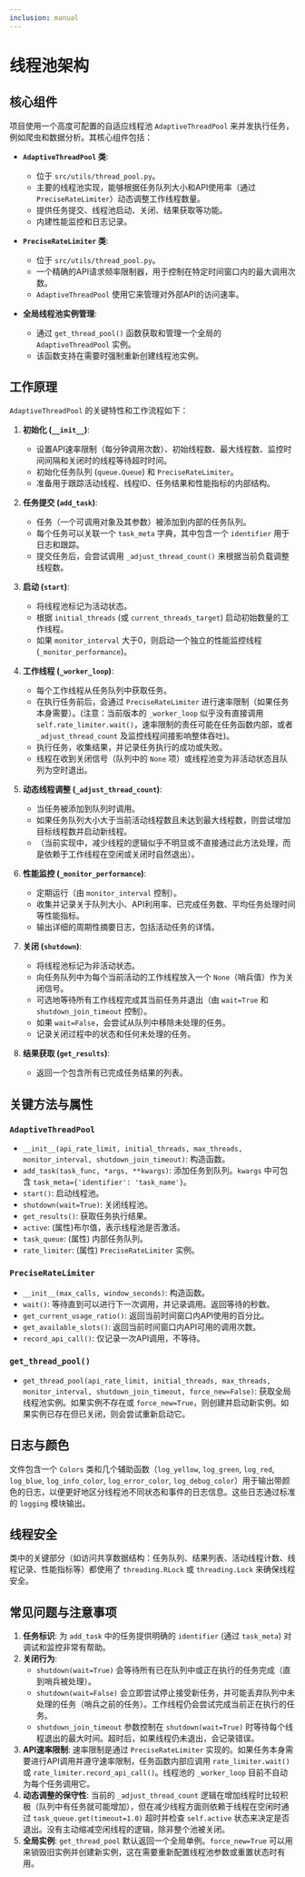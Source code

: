 ```yaml
---
inclusion: manual
---
```

# 线程池架构

## 核心组件

项目使用一个高度可配置的自适应线程池 `AdaptiveThreadPool` 来并发执行任务，例如爬虫和数据分析。其核心组件包括：

- **`AdaptiveThreadPool` 类**:
    - 位于 `src/utils/thread_pool.py`。
    - 主要的线程池实现，能够根据任务队列大小和API使用率（通过 `PreciseRateLimiter`）动态调整工作线程数量。
    - 提供任务提交、线程池启动、关闭、结果获取等功能。
    - 内建性能监控和日志记录。

- **`PreciseRateLimiter` 类**:
    - 位于 `src/utils/thread_pool.py`。
    - 一个精确的API请求频率限制器，用于控制在特定时间窗口内的最大调用次数。
    - `AdaptiveThreadPool` 使用它来管理对外部API的访问速率。

- **全局线程池实例管理**:
    - 通过 `get_thread_pool()` 函数获取和管理一个全局的 `AdaptiveThreadPool` 实例。
    - 该函数支持在需要时强制重新创建线程池实例。

## 工作原理

`AdaptiveThreadPool` 的关键特性和工作流程如下：

1.  **初始化 (`__init__`)**:
    *   设置API速率限制（每分钟调用次数）、初始线程数、最大线程数、监控时间间隔和关闭时的线程等待超时时间。
    *   初始化任务队列 (`queue.Queue`) 和 `PreciseRateLimiter`。
    *   准备用于跟踪活动线程、线程ID、任务结果和性能指标的内部结构。

2.  **任务提交 (`add_task`)**:
    *   任务（一个可调用对象及其参数）被添加到内部的任务队列。
    *   每个任务可以关联一个 `task_meta` 字典，其中包含一个 `identifier` 用于日志和跟踪。
    *   提交任务后，会尝试调用 `_adjust_thread_count()` 来根据当前负载调整线程数。

3.  **启动 (`start`)**:
    *   将线程池标记为活动状态。
    *   根据 `initial_threads` (或 `current_threads_target`) 启动初始数量的工作线程。
    *   如果 `monitor_interval` 大于0，则启动一个独立的性能监控线程 (`_monitor_performance`)。

4.  **工作线程 (`_worker_loop`)**:
    *   每个工作线程从任务队列中获取任务。
    *   在执行任务前后，会通过 `PreciseRateLimiter` 进行速率限制（如果任务本身需要）。(注意：当前版本的 `_worker_loop` 似乎没有直接调用 `self.rate_limiter.wait()`，速率限制的责任可能在任务函数内部，或者 `_adjust_thread_count` 及监控线程间接影响整体吞吐)。
    *   执行任务，收集结果，并记录任务执行的成功或失败。
    *   线程在收到关闭信号（队列中的 `None` 项）或线程池变为非活动状态且队列为空时退出。

5.  **动态线程调整 (`_adjust_thread_count`)**:
    *   当任务被添加到队列时调用。
    *   如果任务队列大小大于当前活动线程数且未达到最大线程数，则尝试增加目标线程数并启动新线程。
    *   （当前实现中，减少线程的逻辑似乎不明显或不直接通过此方法处理，而是依赖于工作线程在空闲或关闭时自然退出）。

6.  **性能监控 (`_monitor_performance`)**:
    *   定期运行（由 `monitor_interval` 控制）。
    *   收集并记录关于队列大小、API利用率、已完成任务数、平均任务处理时间等性能指标。
    *   输出详细的周期性摘要日志，包括活动任务的详情。

7.  **关闭 (`shutdown`)**:
    *   将线程池标记为非活动状态。
    *   向任务队列中为每个当前活动的工作线程放入一个 `None`（哨兵值）作为关闭信号。
    *   可选地等待所有工作线程完成其当前任务并退出（由 `wait=True` 和 `shutdown_join_timeout` 控制）。
    *   如果 `wait=False`，会尝试从队列中移除未处理的任务。
    *   记录关闭过程中的状态和任何未处理的任务。

8.  **结果获取 (`get_results`)**:
    *   返回一个包含所有已完成任务结果的列表。

## 关键方法与属性

### `AdaptiveThreadPool`
*   `__init__(api_rate_limit, initial_threads, max_threads, monitor_interval, shutdown_join_timeout)`: 构造函数。
*   `add_task(task_func, *args, **kwargs)`: 添加任务到队列。`kwargs` 中可包含 `task_meta={'identifier': 'task_name'}`。
*   `start()`: 启动线程池。
*   `shutdown(wait=True)`: 关闭线程池。
*   `get_results()`: 获取任务执行结果。
*   `active`: (属性)布尔值，表示线程池是否激活。
*   `task_queue`: (属性) 内部任务队列。
*   `rate_limiter`: (属性) `PreciseRateLimiter` 实例。

### `PreciseRateLimiter`
*   `__init__(max_calls, window_seconds)`: 构造函数。
*   `wait()`: 等待直到可以进行下一次调用，并记录调用。返回等待的秒数。
*   `get_current_usage_ratio()`: 返回当前时间窗口内API使用的百分比。
*   `get_available_slots()`: 返回当前时间窗口内API可用的调用次数。
*   `record_api_call()`: 仅记录一次API调用，不等待。

### `get_thread_pool()`
*   `get_thread_pool(api_rate_limit, initial_threads, max_threads, monitor_interval, shutdown_join_timeout, force_new=False)`: 获取全局线程池实例。如果实例不存在或 `force_new=True`，则创建并启动新实例。如果实例已存在但已关闭，则会尝试重新启动它。

## 日志与颜色
文件包含一个 `Colors` 类和几个辅助函数（`log_yellow`, `log_green`, `log_red`, `log_blue`, `log_info_color`, `log_error_color`, `log_debug_color`）用于输出带颜色的日志，以便更好地区分线程池不同状态和事件的日志信息。这些日志通过标准的 `logging` 模块输出。

## 线程安全
类中的关键部分（如访问共享数据结构：任务队列、结果列表、活动线程计数、线程记录、性能指标等）都使用了 `threading.RLock` 或 `threading.Lock` 来确保线程安全。

## 常见问题与注意事项

1.  **任务标识**: 为 `add_task` 中的任务提供明确的 `identifier` (通过 `task_meta`) 对调试和监控非常有帮助。
2.  **关闭行为**:
    *   `shutdown(wait=True)` 会等待所有已在队列中或正在执行的任务完成（直到哨兵被处理）。
    *   `shutdown(wait=False)` 会立即尝试停止接受新任务，并可能丢弃队列中未处理的任务（哨兵之前的任务）。工作线程仍会尝试完成当前正在执行的任务。
    *   `shutdown_join_timeout` 参数控制在 `shutdown(wait=True)` 时等待每个线程退出的最大时间。超时后，如果线程仍未退出，会记录错误。
3.  **API速率限制**: 速率限制是通过 `PreciseRateLimiter` 实现的。如果任务本身需要进行API调用并遵守速率限制，任务函数内部应调用 `rate_limiter.wait()` 或 `rate_limiter.record_api_call()`。线程池的 `_worker_loop` 目前不自动为每个任务调用它。
4.  **动态调整的保守性**: 当前的 `_adjust_thread_count` 逻辑在增加线程时比较积极（队列中有任务就可能增加），但在减少线程方面则依赖于线程在空闲时通过 `task_queue.get(timeout=1.0)` 超时并检查 `self.active` 状态来决定是否退出。没有主动缩减空闲线程的逻辑，除非整个池被关闭。
5.  **全局实例**: `get_thread_pool` 默认返回一个全局单例。`force_new=True` 可以用来销毁旧实例并创建新实例，这在需要重新配置线程池参数或重置状态时有用。

